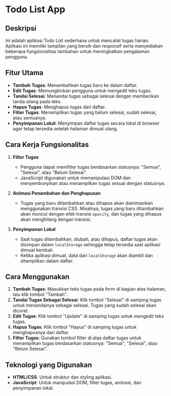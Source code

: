 # Todo List App

## Deskripsi
Ini adalah aplikasi Todo List sederhana untuk mencatat tugas harian. Aplikasi ini memiliki tampilan yang bersih dan responsif serta menyediakan beberapa fungsionalitas tambahan untuk meningkatkan pengalaman pengguna.

## Fitur Utama
- **Tambah Tugas**: Menambahkan tugas baru ke dalam daftar.
- **Edit Tugas**: Memungkinkan pengguna untuk mengedit teks tugas.
- **Tandai Selesai**: Menandai tugas sebagai selesai dengan memberikan tanda silang pada teks.
- **Hapus Tugas**: Menghapus tugas dari daftar.
- **Filter Tugas**: Menampilkan tugas yang belum selesai, sudah selesai, atau semuanya.
- **Penyimpanan Lokal**: Menyimpan daftar tugas secara lokal di browser agar tetap tersedia setelah halaman dimuat ulang.

## Cara Kerja Fungsionalitas

1. **Filter Tugas**
   - Pengguna dapat memfilter tugas berdasarkan statusnya: "Semua", "Selesai", atau "Belum Selesai".
   - JavaScript digunakan untuk memanipulasi DOM dan menyembunyikan atau menampilkan tugas sesuai dengan statusnya.

2. **Animasi Penambahan dan Penghapusan**
   - Tugas yang baru ditambahkan atau dihapus akan dianimasikan menggunakan transisi CSS. Misalnya, tugas yang baru ditambahkan akan muncul dengan efek transisi `opacity`, dan tugas yang dihapus akan menghilang dengan transisi.

3. **Penyimpanan Lokal**
   - Saat tugas ditambahkan, diubah, atau dihapus, daftar tugas akan disimpan dalam `localStorage` sehingga tetap tersedia saat aplikasi dimuat kembali.
   - Ketika aplikasi dimuat, data dari `localStorage` akan diambil dan ditampilkan dalam daftar.

## Cara Menggunakan
1. **Tambah Tugas**: Masukkan teks tugas pada form di bagian atas halaman, lalu klik tombol "Tambah".
2. **Tandai Tugas Sebagai Selesai**: Klik tombol "Selesai" di samping tugas untuk menandainya sebagai selesai. Tugas yang sudah selesai akan dicoret.
3. **Edit Tugas**: Klik tombol "Update" di samping tugas untuk mengedit teks tugas.
4. **Hapus Tugas**: Klik tombol "Hapus" di samping tugas untuk menghapusnya dari daftar.
5. **Filter Tugas**: Gunakan tombol filter di atas daftar tugas untuk menampilkan tugas berdasarkan statusnya: "Semua", "Selesai", atau "Belum Selesai".

## Teknologi yang Digunakan
- **HTML/CSS**: Untuk struktur dan styling aplikasi.
- **JavaScript**: Untuk manipulasi DOM, filter tugas, animasi, dan penyimpanan lokal.
